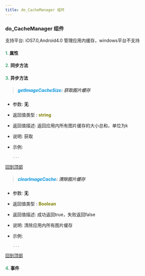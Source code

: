 ```yaml
---
title: do_CacheManager 组件
---
```


### do_CacheManager 组件

 支持平台: iOS7.0,Android4.0
 管理应用内缓存，windows平台不支持

#### <font color ='#40A977'>**1.**</font> 属性

#### <font color ='#40A977'>**2.**</font> 同步方法

#### <font color ='#40A977'>**3.**</font> 异步方法

>##### <font color ='#0092db'>**getImageCacheSize**</font>: 获取图片缓存

- 参数: **无**
- 返回值类型 : <font color ='#808000'>**string**</font>
- 返回值描述: 返回应用内所有图片缓存的大小总和，单位为k
- 说明: 获取
- 示例:

  ```javascript
  ...

  ```

[回到顶部](#top)

>##### <font color ='#0092db'>**clearImageCache**</font>: 清除图片缓存

- 参数: **无**
- 返回值类型 : <font color ='#808000'>**Boolean**</font>
- 返回值描述: 成功返回true，失败返回false
- 说明: 清除应用内所有图片缓存
- 示例:

  ```javascript
  ...

  ```

[回到顶部](#top)


#### <font color ='#40A977'>**4.**</font> 事件


